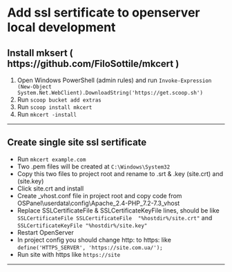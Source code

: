 
<h1>Add ssl sertificate to openserver local development</h1>
<h2>Install mksert ( https://github.com/FiloSottile/mkcert )</h2>

<ol>
   <li>Open Windows PowerShell (admin rules) and run <code>Invoke-Expression (New-Object System.Net.WebClient).DownloadString('https://get.scoop.sh')</code></li>
   <li>Run <code>scoop bucket add extras</code></li>
   <li>Run <code>scoop install mkcert</code></li>
   <li>Run <code>mkcert -install</code></li>
</ol>
<hr>
<h2>Create single site ssl sertificate</h2>
<ul>
   <li>Run <code>mkcert example.com</code></li>
   <li>Two .pem files will be created at <code>C:\Windows\System32</code></li>
   <li>Copy this two files to project root and rename to .srt & .key (site.crt) and (site.key)</li>
   <li>Click site.crt and install</li>
   <li>Create _vhost.conf file in project root and copy code from OSPanel\userdata\config\Apache_2.4-PHP_7.2-7.3_vhost</li>
   <li>Replace SSLCertificateFile & SSLCertificateKeyFile lines, should be like <code>SSLCertificateFile SSLCertificateFile  "%hostdir%/site.crt"</code> and <code>SSLCertificateKeyFile "%hostdir%/site.key"</code></li>
   <li>Restart OpenServer</li>
   <li>In project config you should change http: to https: like <code>define('HTTPS_SERVER', 'https://site.com.ua/');</code> </li>
   <li>Run site with https like <code>https://site</code></li>
</ul>
<hr>